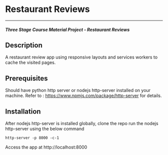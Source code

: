 # Restaurant Reviews
---
#### _Three Stage Course Material Project - Restaurant Reviews_

## Description

A restaurant review app using responsive layouts and services workers to cache the visited pages.


## Prerequisites

Should have python http server or nodejs http-server installed on your machine.
Refer to : https://www.npmjs.com/package/http-server for details.

## Installation

After nodejs http-server is installed globally,
clone the repo run the nodejs http-server using the below command
```
http-server -p 8000 -c-1
```

Access the app at http://localhost:8000




